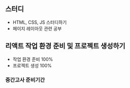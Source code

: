 ## 스터디
  - HTML, CSS, JS 스터디하기 
  - 페이지 레이아웃 관련 공부
 
## 리액트 작업 환경 준비 및 프로젝트 생성하기
  - 작업 환경 준비 100%
  - 프로젝트 생성 100%

### 중간고사 준비기간
